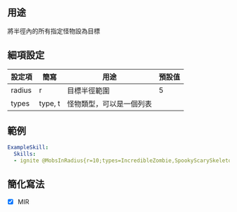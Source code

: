## 用途
將半徑內的所有指定怪物設為目標


## 細項設定
| 設定項 | 簡寫   | 用途                      | 預設值 |
|-----------|-----------|----------------------------------------------------------------------|---------|
| radius    | r         | 目標半徑範圍       | 5       |
| types     | type, t   | 怪物類型，可以是一個列表                 |         |


## 範例
```yaml
ExampleSkill:
  Skills:
  - ignite @MobsInRadius{r=10;types=IncredibleZombie,SpookyScarySkeleton}
```


## 簡化寫法
- [x] MIR